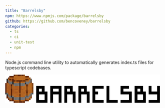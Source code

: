 ```yaml
---
title: "Barrelsby"
npm: https://www.npmjs.com/package/barrelsby
github: https://github.com/bencoveney/barrelsby
categories:
  - ts
  - ci
  - unit-test
  - npm
---
```


Node.js command line utility to automatically generates index.ts files for typescript codebases.

![Barrelsby Icon](./barrelsby.png "Barrelsby Icon")
